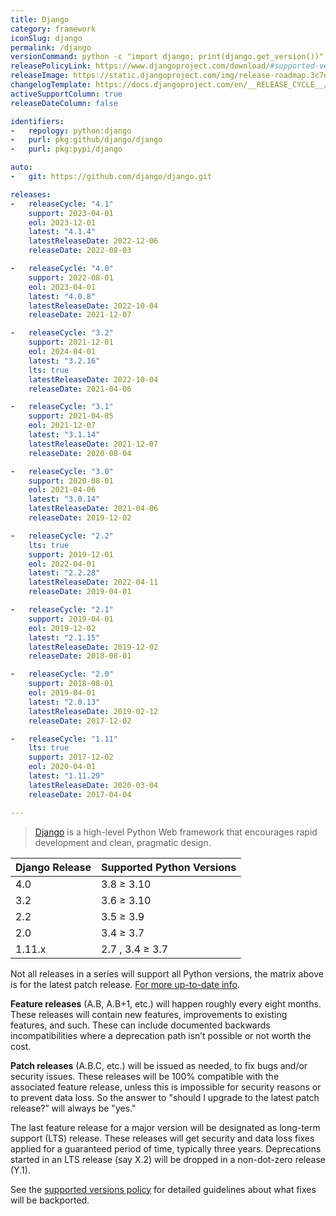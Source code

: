 ```yaml
---
title: Django
category: framework
iconSlug: django
permalink: /django
versionCommand: python -c "import django; print(django.get_version())"
releasePolicyLink: https://www.djangoproject.com/download/#supported-versions
releaseImage: https://static.djangoproject.com/img/release-roadmap.3c7ece4f31b3.png
changelogTemplate: https://docs.djangoproject.com/en/__RELEASE_CYCLE__/releases/__LATEST__/
activeSupportColumn: true
releaseDateColumn: false

identifiers:
-   repology: python:django
-   purl: pkg:github/django/django
-   purl: pkg:pypi/django

auto:
-   git: https://github.com/django/django.git

releases:
-   releaseCycle: "4.1"
    support: 2023-04-01
    eol: 2023-12-01
    latest: "4.1.4"
    latestReleaseDate: 2022-12-06
    releaseDate: 2022-08-03

-   releaseCycle: "4.0"
    support: 2022-08-01
    eol: 2023-04-01
    latest: "4.0.8"
    latestReleaseDate: 2022-10-04
    releaseDate: 2021-12-07

-   releaseCycle: "3.2"
    support: 2021-12-01
    eol: 2024-04-01
    latest: "3.2.16"
    lts: true
    latestReleaseDate: 2022-10-04
    releaseDate: 2021-04-06

-   releaseCycle: "3.1"
    support: 2021-04-05
    eol: 2021-12-07
    latest: "3.1.14"
    latestReleaseDate: 2021-12-07
    releaseDate: 2020-08-04

-   releaseCycle: "3.0"
    support: 2020-08-01
    eol: 2021-04-06
    latest: "3.0.14"
    latestReleaseDate: 2021-04-06
    releaseDate: 2019-12-02

-   releaseCycle: "2.2"
    lts: true
    support: 2019-12-01
    eol: 2022-04-01
    latest: "2.2.28"
    latestReleaseDate: 2022-04-11
    releaseDate: 2019-04-01

-   releaseCycle: "2.1"
    support: 2019-04-01
    eol: 2019-12-02
    latest: "2.1.15"
    latestReleaseDate: 2019-12-02
    releaseDate: 2018-08-01

-   releaseCycle: "2.0"
    support: 2018-08-01
    eol: 2019-04-01
    latest: "2.0.13"
    latestReleaseDate: 2019-02-12
    releaseDate: 2017-12-02

-   releaseCycle: "1.11"
    lts: true
    support: 2017-12-02
    eol: 2020-04-01
    latest: "1.11.29"
    latestReleaseDate: 2020-03-04
    releaseDate: 2017-04-04

---
```


> [Django](https://www.djangoproject.com/) is a high-level Python Web framework that encourages
> rapid development and clean, pragmatic design.

| Django Release | Supported Python Versions |
|----------------|---------------------------|
| 4.0            | 3.8 ≥ 3.10                |
| 3.2            | 3.6 ≥ 3.10                |
| 2.2            | 3.5 ≥ 3.9                 |
| 2.0            | 3.4 ≥ 3.7                 |
| 1.11.x         | 2.7 , 3.4 ≥ 3.7           |

Not all releases in a series will support all Python versions, the matrix above is for the latest
patch release. [For more up-to-date info](https://docs.djangoproject.com/en/4.0/faq/install/#what-python-version-can-i-use-with-django).

**Feature releases** (A.B, A.B+1, etc.) will happen roughly every eight months. These releases will
contain new features, improvements to existing features, and such. These can include documented
backwards incompatibilities where a deprecation path isn’t possible or not worth the cost.

**Patch releases** (A.B.C, etc.) will be issued as needed, to fix bugs and/or security issues.
These releases will be 100% compatible with the associated feature release, unless this is
impossible for security reasons or to prevent data loss. So the answer to "should I upgrade to the
latest patch release?” will always be "yes."

The last feature release for a major version will be designated as long-term support (LTS) release.
These releases will get security and data loss fixes applied for a guaranteed period of time,
typically three years. Deprecations started in an LTS release (say X.2) will be dropped in a
non-dot-zero release (Y.1).

See the [supported versions policy](https://docs.djangoproject.com/en/dev/internals/release-process/#supported-versions)
for detailed guidelines about what fixes will be backported.
